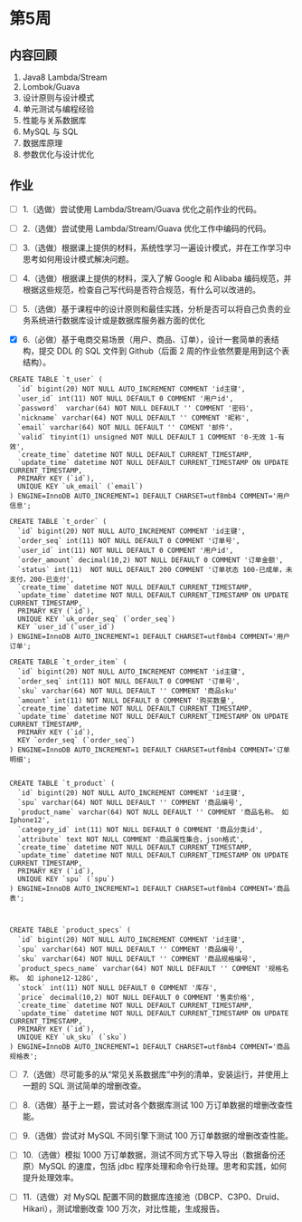 # 第5周

## 内容回顾
1. Java8 Lambda/Stream 
2. Lombok/Guava 
3. 设计原则与设计模式 
4. 单元测试与编程经验 
5. 性能与关系数据库 
6. MySQL 与 SQL 
7. 数据库原理 
8. 参数优化与设计优化


## 作业
- [ ] 1.（选做）尝试使用 Lambda/Stream/Guava 优化之前作业的代码。

- [ ] 2.（选做）尝试使用 Lambda/Stream/Guava 优化工作中编码的代码。

- [ ] 3.（选做）根据课上提供的材料，系统性学习一遍设计模式，并在工作学习中思考如何用设计模式解决问题。

- [ ] 4.（选做）根据课上提供的材料，深入了解 Google 和 Alibaba 编码规范，并根据这些规范，检查自己写代码是否符合规范，有什么可以改进的。

- [ ] 5.（选做）基于课程中的设计原则和最佳实践，分析是否可以将自己负责的业务系统进行数据库设计或是数据库服务器方面的优化

- [x] 6.（必做）基于电商交易场景（用户、商品、订单），设计一套简单的表结构，提交 DDL 的 SQL 文件到 Github（后面 2 周的作业依然要是用到这个表结构）。

```
CREATE TABLE `t_user` (
  `id` bigint(20) NOT NULL AUTO_INCREMENT COMMENT 'id主键',
  `user_id` int(11) NOT NULL DEFAULT 0 COMMENT '用户id',
  `password`  varchar(64) NOT NULL DEFAULT '' COMMENT '密码',
  `nickname` varchar(64) NOT NULL DEFAULT '' COMMENT '昵称',
  `email` varchar(64) NOT NULL DEFAULT '' COMENT '邮件'，
  `valid` tinyint(1) unsigned NOT NULL DEFAULT 1 COMMENT '0-无效 1-有效',
  `create_time` datetime NOT NULL DEFAULT CURRENT_TIMESTAMP,
  `update_time` datetime NOT NULL DEFAULT CURRENT_TIMESTAMP ON UPDATE CURRENT_TIMESTAMP,
  PRIMARY KEY (`id`),
  UNIQUE KEY `uk_email` (`email`)
) ENGINE=InnoDB AUTO_INCREMENT=1 DEFAULT CHARSET=utf8mb4 COMMENT='用户信息';

CREATE TABLE `t_order` (
  `id` bigint(20) NOT NULL AUTO_INCREMENT COMMENT 'id主键',
  `order_seq` int(11) NOT NULL DEFAULT 0 COMMENT '订单号',
  `user_id` int(11) NOT NULL DEFAULT 0 COMMENT '用户id',
  `order_amount` decimal(10,2) NOT NULL DEFAULT 0 COMMENT '订单金额',
  `status` int(11)  NOT NULL DEFAULT 200 COMMENT '订单状态 100-已成单，未支付，200-已支付',
  `create_time` datetime NOT NULL DEFAULT CURRENT_TIMESTAMP,
  `update_time` datetime NOT NULL DEFAULT CURRENT_TIMESTAMP ON UPDATE CURRENT_TIMESTAMP,
  PRIMARY KEY (`id`),
  UNIQUE KEY `uk_order_seq` (`order_seq`)
  KEY `user_id`(`user_id`) 
) ENGINE=InnoDB AUTO_INCREMENT=1 DEFAULT CHARSET=utf8mb4 COMMENT='用户订单';

CREATE TABLE `t_order_item` (
  `id` bigint(20) NOT NULL AUTO_INCREMENT COMMENT 'id主键',
  `order_seq` int(11) NOT NULL DEFAULT 0 COMMENT '订单号',
  `sku` varchar(64) NOT NULL DEFAULT '' COMMENT '商品sku'
  `amount` int(11) NOT NULL DEFAULT 0 COMMENT '购买数量', 
  `create_time` datetime NOT NULL DEFAULT CURRENT_TIMESTAMP,
  `update_time` datetime NOT NULL DEFAULT CURRENT_TIMESTAMP ON UPDATE CURRENT_TIMESTAMP,
  PRIMARY KEY (`id`),
  KEY `order_seq` (`order_seq`)
) ENGINE=InnoDB AUTO_INCREMENT=1 DEFAULT CHARSET=utf8mb4 COMMENT='订单明细';


CREATE TABLE `t_product` (
  `id` bigint(20) NOT NULL AUTO_INCREMENT COMMENT 'id主键',
  `spu` varchar(64) NOT NULL DEFAULT '' COMMENT '商品编号',
  `product_name` varchar(64) NOT NULL DEFAULT '' COMMENT '商品名称。 如Iphone12',
  `category_id` int(11) NOT NULL DEFAULT 0 COMMENT '商品分类id',
  `attribute` text NOT NULL COMMENT '商品属性集合，json格式',
  `create_time` datetime NOT NULL DEFAULT CURRENT_TIMESTAMP,
  `update_time` datetime NOT NULL DEFAULT CURRENT_TIMESTAMP ON UPDATE CURRENT_TIMESTAMP,
  PRIMARY KEY (`id`),
  UNIQUE KEY `spu` (`spu`)
) ENGINE=InnoDB AUTO_INCREMENT=1 DEFAULT CHARSET=utf8mb4 COMMENT='商品表';



CREATE TABLE `product_specs` (
  `id` bigint(20) NOT NULL AUTO_INCREMENT COMMENT 'id主键',
  `spu` varchar(64) NOT NULL DEFAULT '' COMMENT '商品编号',
  `sku` varchar(64) NOT NULL DEFAULT '' COMMENT '商品规格编号',
  `product_specs_name` varchar(64) NOT NULL DEFAULT '' COMMENT '规格名称。 如 iphone12-128G',
  `stock` int(11) NOT NULL DEFAULT 0 COMMENT '库存',
  `price` decimal(10,2) NOT NULL DEFAULT 0 COMMENT '售卖价格',
  `create_time` datetime NOT NULL DEFAULT CURRENT_TIMESTAMP,
  `update_time` datetime NOT NULL DEFAULT CURRENT_TIMESTAMP ON UPDATE CURRENT_TIMESTAMP,
  PRIMARY KEY (`id`),
  UNIQUE KEY `uk_sku` (`sku`)
) ENGINE=InnoDB AUTO_INCREMENT=1 DEFAULT CHARSET=utf8mb4 COMMENT='商品规格表';
```

- [ ] 7.（选做）尽可能多的从“常见关系数据库”中列的清单，安装运行，并使用上一题的 SQL 测试简单的增删改查。

- [ ] 8.（选做）基于上一题，尝试对各个数据库测试 100 万订单数据的增删改查性能。

- [ ] 9.（选做）尝试对 MySQL 不同引擎下测试 100 万订单数据的增删改查性能。

- [ ] 10.（选做）模拟 1000 万订单数据，测试不同方式下导入导出（数据备份还原）MySQL 的速度，包括 jdbc 程序处理和命令行处理。思考和实践，如何提升处理效率。

- [ ] 11.（选做）对 MySQL 配置不同的数据库连接池（DBCP、C3P0、Druid、Hikari），测试增删改查 100 万次，对比性能，生成报告。

